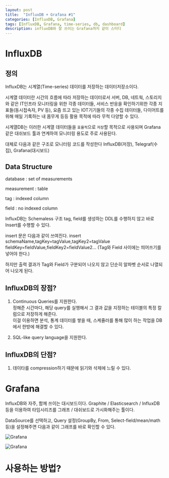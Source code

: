 ```yaml
---
layout: post
title:  "InfluxDB + Grafana #1"
categories: [InfluxDB, Grafana]
tags: [InfluxDB, Grafana, time-series, db, dashboard]
description: influxDB와 잘 쓰이는 Grafana까지 같이 스터디
---
```



# InfluxDB


## 정의
InfluxDB는 시계열(Time-series) 데이터를 저장하는 데이터저장소이다.

시계열 데이터란 시간의 흐름에 따라 저장하는 데이터로서 서버, DB, 네트웍, 스토리지와 같은 IT인프라 모니터링을 위한 각종 데이터들, 서비스 반응을 확인하기위한 각종 지표들(동시접속자, PV 등), 요즘 뜨고 있는 IOT기기들의 각종 수집 데이터들, 다이어트를 위해 매일 기록하는 내 몸무게 등등 활용 목적에 따라 무척 다양할 수 있다.

시계열DB는 이러한 시계열 데이터들을 `효율적`으로 `저장`할 목적으로 사용되며 Grafana 같은 대쉬보드 툴과 연계하여 모니터링 용도로 주로 사용된다.

대체로 다음과 같은 구조로 모니터링 코드를 작성한다
InfluxDB(저장), Telegraf(수집), Grafana(대시보드)

## Data Structure

database : set of measurements

measurement : table

tag : indexed column

field : no indexed column

InfluxDB는 Schemaless 구조 tag, field를 생성하는 DDL를 수행하지 않고 바로 Insert를 수행할 수 있다.

insert 문은 다음과 같이 쓰여진다.
insert schemaName,tagKey=tagValue,tagKey2=tagValue fieldKey=fieldValue,fieldKey2=fieldValue2...
(Tag와 Field 사이에는 띄어쓰기를 넣어야 한다.)

하지만 출력 결과가 Tag와 Field가 구분되어 나오지 않고 단순히 알파벳 순서로 나열되어 나오게 된다.

## InfluxDB의 장점?

1. Continuous Queries를 지원한다.<br>
정해준 시간마다, 해당 query를 실행해서 그 결과 값을 지정하는 테이블의 특정 칼럼으로 저장하게 해준다.<br>
이걸 이용하면 분석, 통계 데이터를 쌓을 때, 스케쥴러를 통해 많이 하는 작업을 DB에서 한방에 해결할 수 있다.

2. SQL-like query language을 지원한다. 

## InfluxDB의 단점?

1. 데이타를 compression하기 때문에 읽기와 삭제에 느릴 수 있다.



# Grafana

InfluxDB와 자주, 함께 쓰이는 대시보드이다.
Graphite / Elasticsearch / InfluxDB 등을 이용하여  타임시리즈를 그래프 / 대쉬보드로 가시화해주는 툴이다.

DataSource를 선택하고, Query 설정(GroupBy, From, Select-field/mean/math 등)을 설정해주면 다음과 같이 그래프를 바로 확인할 수 있다.

![Grafana](http://docs.grafana.org/assets/img/blog/v2.6/influxdb_editor_v3.gif)

![Grafana](http://file.okky.kr/images/1460959016054.PNG)

# 사용하는 방법?
